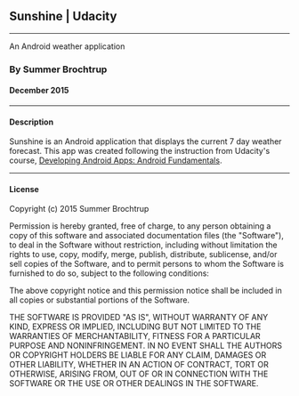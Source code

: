 ## Sunshine | Udacity

---

An Android weather application

### By Summer Brochtrup
#### December 2015

---

#### Description

Sunshine is an Android application that displays the current 7 day weather forecast. This app was created following the instruction from Udacity's course, [Developing Android Apps: Android Fundamentals](https://www.udacity.com/course/developing-android-apps--ud853).

---

#### License  

Copyright (c) 2015 Summer Brochtrup

Permission is hereby granted, free of charge, to any person obtaining a copy of this software and associated documentation files (the "Software"), to deal in the Software without restriction, including without limitation the rights to use, copy, modify, merge, publish, distribute, sublicense, and/or sell copies of the Software, and to permit persons to whom the Software is furnished to do so, subject to the following conditions:

The above copyright notice and this permission notice shall be included in all copies or substantial portions of the Software.

THE SOFTWARE IS PROVIDED "AS IS", WITHOUT WARRANTY OF ANY KIND, EXPRESS OR IMPLIED, INCLUDING BUT NOT LIMITED TO THE WARRANTIES OF MERCHANTABILITY, FITNESS FOR A PARTICULAR PURPOSE AND NONINFRINGEMENT. IN NO EVENT SHALL THE AUTHORS OR COPYRIGHT HOLDERS BE LIABLE FOR ANY CLAIM, DAMAGES OR OTHER LIABILITY, WHETHER IN AN ACTION OF CONTRACT, TORT OR OTHERWISE, ARISING FROM, OUT OF OR IN CONNECTION WITH THE SOFTWARE OR THE USE OR OTHER DEALINGS IN THE SOFTWARE.
